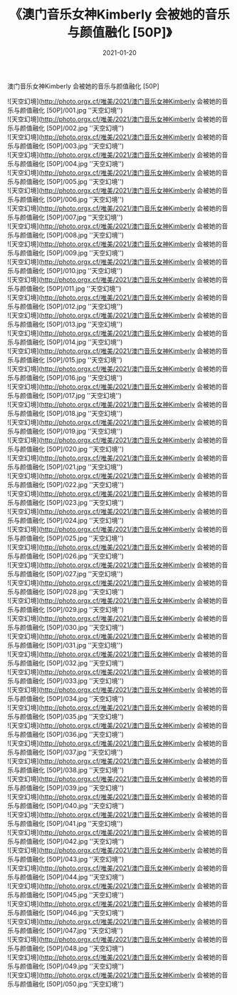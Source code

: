 ﻿---
layout: post
title:  《澳门音乐女神Kimberly 会被她的音乐与颜值融化 [50P]》
date:   2021-01-20
img: http://photo.orgx.cf/唯美/2021/澳门音乐女神Kimberly 会被她的音乐与颜值融化 [50P]/000.jpg
categories: [美女, 清纯, 唯美]
---

澳门音乐女神Kimberly 会被她的音乐与颜值融化 [50P]



![天空幻境](http://photo.orgx.cf/唯美/2021/澳门音乐女神Kimberly 会被她的音乐与颜值融化 [50P]/001.jpg ''天空幻境'') <br>
![天空幻境](http://photo.orgx.cf/唯美/2021/澳门音乐女神Kimberly 会被她的音乐与颜值融化 [50P]/002.jpg ''天空幻境'') <br>
![天空幻境](http://photo.orgx.cf/唯美/2021/澳门音乐女神Kimberly 会被她的音乐与颜值融化 [50P]/003.jpg ''天空幻境'') <br>
![天空幻境](http://photo.orgx.cf/唯美/2021/澳门音乐女神Kimberly 会被她的音乐与颜值融化 [50P]/004.jpg ''天空幻境'') <br>
![天空幻境](http://photo.orgx.cf/唯美/2021/澳门音乐女神Kimberly 会被她的音乐与颜值融化 [50P]/005.jpg ''天空幻境'') <br>
![天空幻境](http://photo.orgx.cf/唯美/2021/澳门音乐女神Kimberly 会被她的音乐与颜值融化 [50P]/006.jpg ''天空幻境'') <br>
![天空幻境](http://photo.orgx.cf/唯美/2021/澳门音乐女神Kimberly 会被她的音乐与颜值融化 [50P]/007.jpg ''天空幻境'') <br>
![天空幻境](http://photo.orgx.cf/唯美/2021/澳门音乐女神Kimberly 会被她的音乐与颜值融化 [50P]/008.jpg ''天空幻境'') <br>
![天空幻境](http://photo.orgx.cf/唯美/2021/澳门音乐女神Kimberly 会被她的音乐与颜值融化 [50P]/009.jpg ''天空幻境'') <br>
![天空幻境](http://photo.orgx.cf/唯美/2021/澳门音乐女神Kimberly 会被她的音乐与颜值融化 [50P]/010.jpg ''天空幻境'') <br>
![天空幻境](http://photo.orgx.cf/唯美/2021/澳门音乐女神Kimberly 会被她的音乐与颜值融化 [50P]/011.jpg ''天空幻境'') <br>
![天空幻境](http://photo.orgx.cf/唯美/2021/澳门音乐女神Kimberly 会被她的音乐与颜值融化 [50P]/012.jpg ''天空幻境'') <br>
![天空幻境](http://photo.orgx.cf/唯美/2021/澳门音乐女神Kimberly 会被她的音乐与颜值融化 [50P]/013.jpg ''天空幻境'') <br>
![天空幻境](http://photo.orgx.cf/唯美/2021/澳门音乐女神Kimberly 会被她的音乐与颜值融化 [50P]/014.jpg ''天空幻境'') <br>
![天空幻境](http://photo.orgx.cf/唯美/2021/澳门音乐女神Kimberly 会被她的音乐与颜值融化 [50P]/015.jpg ''天空幻境'') <br>
![天空幻境](http://photo.orgx.cf/唯美/2021/澳门音乐女神Kimberly 会被她的音乐与颜值融化 [50P]/016.jpg ''天空幻境'') <br>
![天空幻境](http://photo.orgx.cf/唯美/2021/澳门音乐女神Kimberly 会被她的音乐与颜值融化 [50P]/017.jpg ''天空幻境'') <br>
![天空幻境](http://photo.orgx.cf/唯美/2021/澳门音乐女神Kimberly 会被她的音乐与颜值融化 [50P]/018.jpg ''天空幻境'') <br>
![天空幻境](http://photo.orgx.cf/唯美/2021/澳门音乐女神Kimberly 会被她的音乐与颜值融化 [50P]/019.jpg ''天空幻境'') <br>
![天空幻境](http://photo.orgx.cf/唯美/2021/澳门音乐女神Kimberly 会被她的音乐与颜值融化 [50P]/020.jpg ''天空幻境'') <br>
![天空幻境](http://photo.orgx.cf/唯美/2021/澳门音乐女神Kimberly 会被她的音乐与颜值融化 [50P]/021.jpg ''天空幻境'') <br>
![天空幻境](http://photo.orgx.cf/唯美/2021/澳门音乐女神Kimberly 会被她的音乐与颜值融化 [50P]/022.jpg ''天空幻境'') <br>
![天空幻境](http://photo.orgx.cf/唯美/2021/澳门音乐女神Kimberly 会被她的音乐与颜值融化 [50P]/023.jpg ''天空幻境'') <br>
![天空幻境](http://photo.orgx.cf/唯美/2021/澳门音乐女神Kimberly 会被她的音乐与颜值融化 [50P]/024.jpg ''天空幻境'') <br>
![天空幻境](http://photo.orgx.cf/唯美/2021/澳门音乐女神Kimberly 会被她的音乐与颜值融化 [50P]/025.jpg ''天空幻境'') <br>
![天空幻境](http://photo.orgx.cf/唯美/2021/澳门音乐女神Kimberly 会被她的音乐与颜值融化 [50P]/026.jpg ''天空幻境'') <br>
![天空幻境](http://photo.orgx.cf/唯美/2021/澳门音乐女神Kimberly 会被她的音乐与颜值融化 [50P]/027.jpg ''天空幻境'') <br>
![天空幻境](http://photo.orgx.cf/唯美/2021/澳门音乐女神Kimberly 会被她的音乐与颜值融化 [50P]/028.jpg ''天空幻境'') <br>
![天空幻境](http://photo.orgx.cf/唯美/2021/澳门音乐女神Kimberly 会被她的音乐与颜值融化 [50P]/029.jpg ''天空幻境'') <br>
![天空幻境](http://photo.orgx.cf/唯美/2021/澳门音乐女神Kimberly 会被她的音乐与颜值融化 [50P]/030.jpg ''天空幻境'') <br>
![天空幻境](http://photo.orgx.cf/唯美/2021/澳门音乐女神Kimberly 会被她的音乐与颜值融化 [50P]/031.jpg ''天空幻境'') <br>
![天空幻境](http://photo.orgx.cf/唯美/2021/澳门音乐女神Kimberly 会被她的音乐与颜值融化 [50P]/032.jpg ''天空幻境'') <br>
![天空幻境](http://photo.orgx.cf/唯美/2021/澳门音乐女神Kimberly 会被她的音乐与颜值融化 [50P]/033.jpg ''天空幻境'') <br>
![天空幻境](http://photo.orgx.cf/唯美/2021/澳门音乐女神Kimberly 会被她的音乐与颜值融化 [50P]/034.jpg ''天空幻境'') <br>
![天空幻境](http://photo.orgx.cf/唯美/2021/澳门音乐女神Kimberly 会被她的音乐与颜值融化 [50P]/035.jpg ''天空幻境'') <br>
![天空幻境](http://photo.orgx.cf/唯美/2021/澳门音乐女神Kimberly 会被她的音乐与颜值融化 [50P]/036.jpg ''天空幻境'') <br>
![天空幻境](http://photo.orgx.cf/唯美/2021/澳门音乐女神Kimberly 会被她的音乐与颜值融化 [50P]/037.jpg ''天空幻境'') <br>
![天空幻境](http://photo.orgx.cf/唯美/2021/澳门音乐女神Kimberly 会被她的音乐与颜值融化 [50P]/038.jpg ''天空幻境'') <br>
![天空幻境](http://photo.orgx.cf/唯美/2021/澳门音乐女神Kimberly 会被她的音乐与颜值融化 [50P]/039.jpg ''天空幻境'') <br>
![天空幻境](http://photo.orgx.cf/唯美/2021/澳门音乐女神Kimberly 会被她的音乐与颜值融化 [50P]/040.jpg ''天空幻境'') <br>
![天空幻境](http://photo.orgx.cf/唯美/2021/澳门音乐女神Kimberly 会被她的音乐与颜值融化 [50P]/041.jpg ''天空幻境'') <br>
![天空幻境](http://photo.orgx.cf/唯美/2021/澳门音乐女神Kimberly 会被她的音乐与颜值融化 [50P]/042.jpg ''天空幻境'') <br>
![天空幻境](http://photo.orgx.cf/唯美/2021/澳门音乐女神Kimberly 会被她的音乐与颜值融化 [50P]/043.jpg ''天空幻境'') <br>
![天空幻境](http://photo.orgx.cf/唯美/2021/澳门音乐女神Kimberly 会被她的音乐与颜值融化 [50P]/044.jpg ''天空幻境'') <br>
![天空幻境](http://photo.orgx.cf/唯美/2021/澳门音乐女神Kimberly 会被她的音乐与颜值融化 [50P]/045.jpg ''天空幻境'') <br>
![天空幻境](http://photo.orgx.cf/唯美/2021/澳门音乐女神Kimberly 会被她的音乐与颜值融化 [50P]/046.jpg ''天空幻境'') <br>
![天空幻境](http://photo.orgx.cf/唯美/2021/澳门音乐女神Kimberly 会被她的音乐与颜值融化 [50P]/047.jpg ''天空幻境'') <br>
![天空幻境](http://photo.orgx.cf/唯美/2021/澳门音乐女神Kimberly 会被她的音乐与颜值融化 [50P]/048.jpg ''天空幻境'') <br>
![天空幻境](http://photo.orgx.cf/唯美/2021/澳门音乐女神Kimberly 会被她的音乐与颜值融化 [50P]/049.jpg ''天空幻境'') <br>
![天空幻境](http://photo.orgx.cf/唯美/2021/澳门音乐女神Kimberly 会被她的音乐与颜值融化 [50P]/050.jpg ''天空幻境'') <br>
